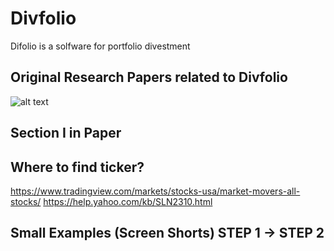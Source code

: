 # Divfolio

Difolio is a solfware for portfolio divestment 

## Original Research Papers related to Divfolio

![alt text](https://github.com/QunatFILab/Divfolio/blob/Master/openpage.png?raw=true)

## Section I in Paper
## Where to find ticker?


https://www.tradingview.com/markets/stocks-usa/market-movers-all-stocks/
https://help.yahoo.com/kb/SLN2310.html

## Small Examples (Screen Shorts) STEP 1 -> STEP 2  
